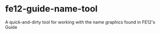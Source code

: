 # fe12-guide-name-tool
A quick-and-dirty tool for working with the name graphics found in FE12's Guide
